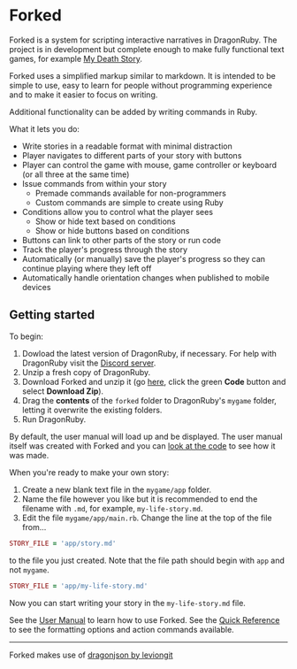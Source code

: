 # Forked
Forked is a system for scripting interactive narratives in DragonRuby. The project is in development but complete enough to make fully functional text games, for example [My Death Story](https://akzidenz.itch.io/my-death-story).

Forked uses a simplified markup similar to markdown. It is intended to be simple to use, easy to learn for people without programming experience and to make it easier to focus on writing.

Additional functionality can be added by writing commands in Ruby.

What it lets you do:
* Write stories in a readable format with minimal distraction
* Player navigates to different parts of your story with buttons
* Player can control the game with mouse, game controller or keyboard (or all three at the same time)
* Issue commands from within your story
  * Premade commands available for non-programmers
  * Custom commands are simple to create using Ruby
* Conditions allow you to control what the player sees
  * Show or hide text based on conditions
  * Show or hide buttons based on conditions
* Buttons can link to other parts of the story or run code
* Track the player's progress through the story
* Automatically (or manually) save the player's progress so they can continue playing where they left off
* Automatically handle orientation changes when published to mobile devices

## Getting started
To begin:
1. Dowload the latest version of DragonRuby, if necessary. For help with DragonRuby visit the [Discord server](http://discord.dragonruby.org).
2. Unzip a fresh copy of DragonRuby. 
3. Download Forked and unzip it (go [here](https://github.com/oeloeloel/forked/tree/main), click the green **Code** button and select **Download Zip**).
4. Drag the **contents** of the `forked` folder to DragonRuby's `mygame` folder, letting it overwrite the existing folders.
5. Run DragonRuby. 

By default, the user manual will load up and be displayed. The user manual itself was created with Forked and you can [look at the code](https://github.com/oeloeloel/forked/blob/main/app/story.md?plain=1) to see how it was made.

When you're ready to make your own story:
1. Create a new blank text file in the `mygame/app` folder. 
2. Name the file however you like but it is recommended to end the filename with `.md`, for example, `my-life-story.md`.
3. Edit the file `mygame/app/main.rb`. Change the line at the top of the file from...
```rb
STORY_FILE = 'app/story.md'
```
to the file you just created. Note that the file path should begin with `app` and not `mygame`.
```rb
STORY_FILE = 'app/my-life-story.md'
```

Now you can start writing your story in the `my-life-story.md` file. 

See the [User Manual](manual.md) to learn how to use Forked.
See the [Quick Reference](quick-reference.md) to see the formatting options and action commands available.

---
Forked makes use of [dragonjson by leviongit](https://github.com/leviongit/dragonjson)